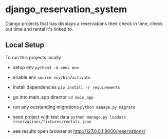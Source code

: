 # django_reservation_system

Django projects that has displays a reservations their check in time, check out time and rental it's linked to.


## Local Setup

To run this projects locally 

- setup env
    `python3 -m venv env`

- enable env
    `source env/bin/activate`

- install dependencies 
    `pip install -r requirements`

- go into main_app director
    `cd main_app`

- run any outstanding migrations
    `python manage.py migrate`

- seed project with test data
    `python manage.py loadata reservations/fixtures/rentals.json`

- see results
   open browser at http://127.0.0.1:8000/reservations/